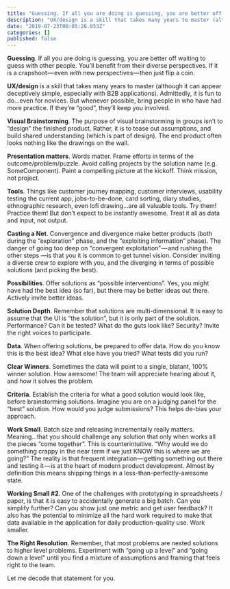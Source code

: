 ```yaml
---
title: "Guessing. If all you are doing is guessing, you are better off waiting to guess with other people."
description: "UX/design is a skill that takes many years to master (although it can appear deceptively simple, especially with B2B applications)…"
date: "2019-07-23T00:05:28.053Z"
categories: []
published: false
---
```


  

  

  

**Guessing**. If all you are doing is guessing, you are better off waiting to guess with other people. You’ll benefit from their diverse perspectives. If it is a crapshoot — even _with_ new perspectives— then just flip a coin. 

**UX/design** is a skill that takes many years to master (although it can appear deceptively simple, especially with B2B applications). Admittedly, it is fun to do…even for novices. But whenever possible, bring people in who have had more practice. If they’re “good”, they’ll keep you involved.

**Visual Brainstorming**. The purpose of visual brainstorming in groups isn’t to “design” the finished product. Rather, it is to tease out assumptions, and build shared understanding (which is part of design). The end product often looks nothing like the drawings on the wall.

**Presentation matters**. Words matter. Frame efforts in terms of the outcome/problem/puzzle. Avoid calling projects by the solution name (e.g. SomeComponent). Paint a compelling picture at the kickoff. Think mission, not project.

**Tools**. Things like customer journey mapping, customer interviews, usability testing the current app, jobs-to-be-done, card sorting, diary studies, ethnographic research, even lofi drawing…are all valuable tools. Try them! Practice them! But don’t expect to be instantly awesome. Treat it all as data and input, not output.

**Casting a Net**. Convergence and divergence make better products (both during the “exploration” phase, and the “exploiting information” phase). The danger of going too deep on “convergent exploitation” — and rushing the other steps —is that you it is common to get tunnel vision. Consider inviting a diverse crew to explore with you, and the diverging in terms of possible solutions (and picking the best).

**Possibilities**. Offer solutions as “possible interventions”. Yes, you might have had the best idea (so far), but there may be better ideas out there. Actively invite better ideas.

**Solution Depth**. Remember that solutions are multi-dimensional. It is easy to assume that the UI is “the solution”, but it is only part of the solution. Performance? Can it be tested? What do the guts look like? Security? Invite the right voices to participate.

**Data**. When offering solutions, be prepared to offer data. How do you know this is the best idea? What else have you tried? What tests did you run? 

**Clear Winners**. Sometimes the data will point to a single, blatant, 100% winner solution. How awesome! The team will appreciate hearing about it, and how it solves the problem.

**Criteria**. Establish the criteria for what a good solution would look like, before brainstorming solutions. Imagine you are on a judging panel for the “best” solution. How would you judge submissions? This helps de-bias your approach.

**Work Small**. Batch size and releasing incrementally really matters. Meaning…that you should challenge any solution that only when works all the pieces “come together”. This is counterintuitive. “Why would we do something crappy in the near term if we just KNOW this is where we are going?” The reality is that frequent integration — getting something out there and testing it — is at the heart of modern product development. Almost by definition this means shipping things in a less-than-perfectly-awesome state. 

**Working Small #2**. One of the challenges with prototyping in spreadsheets / paper, is that it is easy to accidentally generate a big batch. Can you simplify further? Can you show just one metric and get user feedback? It also has the potential to minimize all the hard work required to make that data available in the application for daily production-quality use. Work smaller. 

**The Right Resolution**. Remember, that most problems are nested solutions to higher level problems. Experiment with “going up a level” and “going down a level” until you find a mixture of assumptions and framing that feels right to the team. 

Let me decode that statement for you.
